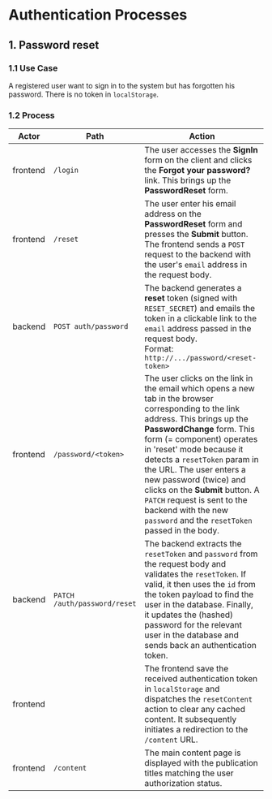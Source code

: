 # Authentication Processes

## 1. Password reset

### 1.1 Use Case

A registered user want to sign in to the system but has forgotten his password. There is no token in `localStorage`.

### 1.2 Process

| Actor | Path | Action |
|-------|------|--------|
| frontend | `/login` | The user accesses the **SignIn** form on the client and clicks the **Forgot your password?** link. This brings up the **PasswordReset** form. |
| frontend | `/reset` | The user enter his email address on the **PasswordReset** form and presses the **Submit** button. The frontend sends a `POST` request to the backend with the user's `email` address in the request body. |
| backend |  `POST auth/password` | The backend generates a **reset** token (signed with `RESET_SECRET`) and emails the token in a clickable link to the `email` address passed in the request body.<br>Format: `http://.../password/<reset-token>` |
| frontend | `/password/<token>` | The user clicks on the link in the email which opens a new tab in the browser corresponding to the link address. This brings up the **PasswordChange** form. This form (= component) operates in 'reset' mode because it detects a `resetToken` param in the URL. The user enters a new password (twice) and clicks on the **Submit** button. A `PATCH` request is sent to the backend with the new `password` and the `resetToken` passed in the body. |
| backend | `PATCH /auth/password/reset` | The backend extracts the `resetToken` and `password` from the request body and validates the `resetToken`. If valid, it then uses the `id` from the token payload to find the user in the database. Finally, it updates the (hashed) password for the relevant user in the database and sends back an authentication token. |
| frontend | | The frontend save the received authentication token in `localStorage` and dispatches the `resetContent` action to clear any cached content. It subsequently initiates a redirection to the `/content` URL.
| frontend | `/content` | The main content page is displayed with the publication titles matching the user authorization status. |
